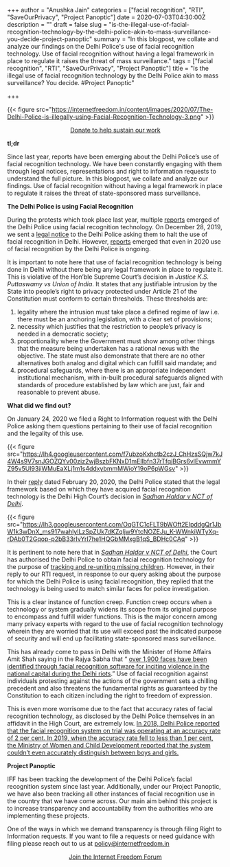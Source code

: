 +++
author = "Anushka Jain"
categories = ["facial recognition", "RTI", "SaveOurPrivacy", "Project Panoptic"]
date = 2020-07-03T04:30:00Z
description = ""
draft = false
slug = "is-the-illegal-use-of-facial-recognition-technology-by-the-delhi-police-akin-to-mass-surveillance-you-decide-project-panoptic"
summary = "In this blogpost, we collate and analyze our findings on the Delhi Police's use of facial recognition technology. Use of facial recognition without having a legal framework in place to regulate it raises the threat of mass surveillance."
tags = ["facial recognition", "RTI", "SaveOurPrivacy", "Project Panoptic"]
title = "Is the illegal use of facial recognition technology by the Delhi Police akin to mass surveillance? You decide. #Project Panoptic"

+++


{{< figure src="https://internetfreedom.in/content/images/2020/07/The-Delhi-Police-is-illegally-using-Facial-Recognition-Technology-3.png" >}}

<div style="text-align:center;">
    <a href="https://internetfreedom.in/donate/" class="button">Donate to help sustain our work</a>
</div>

**tl;dr**

Since last year, reports have been emerging about the Delhi Police’s use of facial recognition technology. We have been constantly engaging with them through legal notices, representations and right to information requests to understand the full picture. In this blogpost, we collate and analyze our findings. Use of facial recognition without having a legal framework in place to regulate it raises the threat of state-sponsored mass surveillance.

**The Delhi Police is using Facial Recognition**

During the protests which took place last year, multiple [reports](https://indianexpress.com/article/india/police-film-protests-run-its-images-through-face-recognition-software-to-screen-crowd-6188246/) emerged of the Delhi Police using facial recognition technology. On December 28, 2019, we sent a [legal notice](https://internetfreedom.in/we-demand-the-delhi-police-stop-its-facial-recognition-system/) to the Delhi Police asking them to halt the use of facial recognition in Delhi. However, [reports](https://www.indiatoday.in/india/story/delhi-up-police-use-facial-recognition-tech-at-anti-caa-protests-others-may-soon-catch-up-1647470-2020-02-18) emerged that even in 2020 use of facial recognition by the Delhi Police is ongoing. 

It is important to note here that use of facial recognition technology is being done in Delhi without there being any legal framework in place to regulate it. This is violative of the Hon’ble Supreme Court’s decision in _Justice K.S. Puttaswamy vs Union of India_. It states that any justifiable intrusion by the State into people’s right to privacy protected under Article 21 of the Constitution must conform to certain thresholds. These thresholds are:

1. legality where the intrusion must take place a defined regime of law i.e. there must be an anchoring legislation, with a clear set of provisions;
2. necessity which justifies that the restriction to people’s privacy is needed in a democratic society;
3. proportionality where the Government must show among other things that the measure being undertaken has a rational nexus with the objective. The state must also demonstrate that there are no other alternatives both analog and digital which can fulfill said mandate; and
4. procedural safeguards, where there is an appropriate independent institutional mechanism, with in-built procedural safeguards aligned with standards of procedure established by law which are just, fair and reasonable to prevent abuse. 

**What did we find out?**

On January 24, 2020 we filed a Right to Information request with the Delhi Police asking them questions pertaining to their use of facial recognition and the legality of this use. 

{{< figure src="https://lh4.googleusercontent.com/f7ubzoKxhctb2czJ_ChHzsSQjw7kJ4W4s9V7snJGOZQYv00ziz2wjBszbFKNxD1mEllbfn37rTfqjBGrs6vlEvwmmYZ95v5Ul93jiWMuEaXLj1m1s4ddxybmmMWioY19oP6pWGsv" >}}



In their [reply](https://drive.google.com/file/d/1aFzwfQTkoYKl-Rkm0pAsRjACrO66aWll/view) dated February 20, 2020, the Delhi Police stated that the legal framework based on which they have acquired facial recognition technology is the Delhi High Court’s decision in [_Sadhan Haldar v NCT of Delhi_](https://drive.google.com/file/d/1toYSlQpnveVpXuHMmPGqoSjVP7EcY3jU/view?usp=sharing). 

{{< figure src="https://lh3.googleusercontent.com/OqGTC1cFLT9bWOft2ElpddgQr1JbW1k3wDnX_ms917wahlylLzSpZUk7dKZqljw9YtcNOZEJu_K-WWnkiWTyXq-rDAb0T2Gqop-p2bB33rIvYrI7he1HQGbMMxgB1qS_BDHc0CAq" >}}



It is pertinent to note here that in [_Sadhan Haldar v NCT of Delhi_](https://drive.google.com/file/d/1toYSlQpnveVpXuHMmPGqoSjVP7EcY3jU/view?usp=sharing), the Court has authorised the Delhi Police to obtain facial recognition technology for the purpose of [tracking and re-uniting missing children](https://www.theweek.in/news/india/2020/03/13/amit-shah-said-facial-recognition-identified-1900-delhi-rioters-how-does-technology-work.html#:~:text=%22As%20per%20orders%20of%20the,and%20re%2Duniting%20missing%20children.). However, in their reply to our RTI request, in response to our query asking about the purpose for which the Delhi Police is using facial recognition, they replied that the technology is being used to match similar faces for police investigation. 

This is a clear instance of function creep. Function creep occurs when a technology or system gradually widens its scope from its original purpose to encompass and fulfill wider functions. This is the major concern among many privacy experts with regard to the use of facial recognition technology wherein they are worried that its use will exceed past the indicated purpose of security and will end up facilitating state-sponsored mass surveillance. 

This has already come to pass in Delhi with the Minister of Home Affairs Amit Shah saying in the Rajya Sabha that “ [over 1,900 faces have been identified through facial recognition software for inciting violence in the national capital during the Delhi riots](https://economictimes.indiatimes.com/news/politics-and-nation/delhi-violence-over-1900-faces-recognised-through-facial-recognition-says-amit-shah/articleshow/74605677.cms?from=mdr).” Use of facial recognition against individuals protesting against the actions of the government sets a chilling precedent and also threatens the fundamental rights as guaranteed by the Constitution to each citizen including the right to freedom of expression. 

This is even more worrisome due to the fact that accuracy rates of facial recognition technology, as disclosed by the Delhi Police themselves in an affidavit in the High Court, are extremely low. [In 2018, Delhi Police reported that the facial recognition system on trial was operating at an accuracy rate of 2 per cent. In 2019, when the accuracy rate fell to less than 1 per cent, the Ministry of Women and Child Development reported that the system couldn’t even accurately distinguish between boys and girls.](https://theprint.in/opinion/indian-govt-approach-to-facial-recognition-flawed-driven-by-faulty-assumptions/327036/) 

**Project Panoptic**

IFF has been tracking the development of the Delhi Police’s facial recognition system since last year. Additionally, under our Project Panoptic, we have also been tracking all other instances of facial recognition use in the country that we have come across. Our main aim behind this project is to increase transparency and accountability from the authorities who are implementing these projects. 

One of the ways in which we demand transparency is through filing Right to Information requests. If you want to file a requests or need guidance with filing please reach out to us at policy@internetfreedom.in

<div style="text-align:center;">
    <a href="https://forum.internetfreedom.in/" class="button">Join the Internet Freedom Forum</a>
</div>



